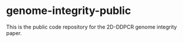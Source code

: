# genome-integrity-public
This is the public code repository for the 2D-DDPCR genome integrity paper.
